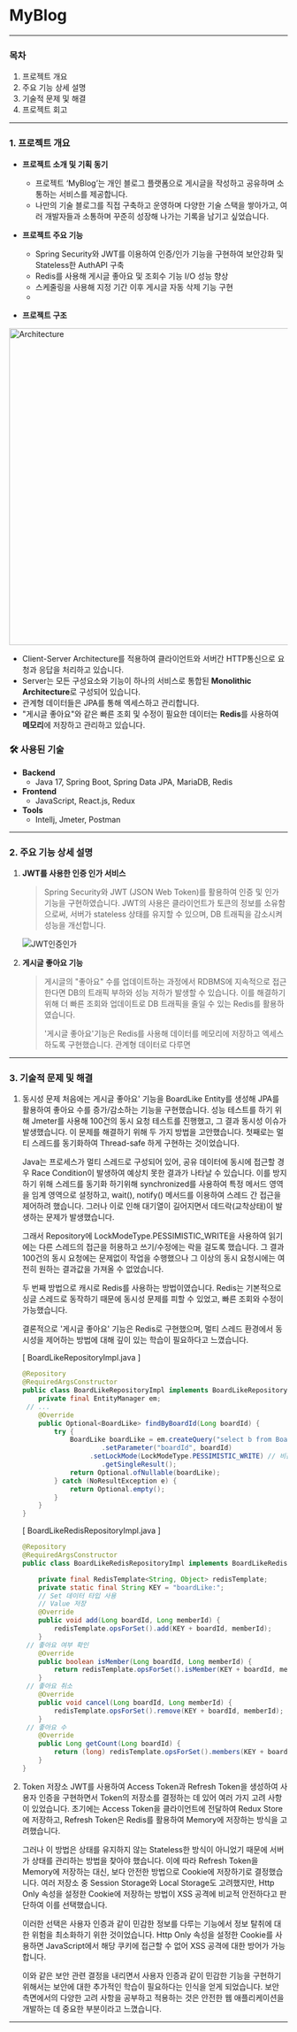 # MyBlog

---

### 목차

1. 프로젝트 개요
2. 주요 기능 상세 설명
3. 기술적 문제 및 해결
4. 프로젝트 회고

---

### 1. 프로젝트 개요

- **프로젝트 소개 및 기획 동기**
  - 프로젝트 ‘MyBlog’는 개인 블로그 플랫폼으로 게시글을 작성하고 공유하며 소통하는 서비스를 제공합니다. 
  - 나만의 기술 블로그를 직접 구축하고 운영하며 다양한 기술 스택을 쌓아가고, 여러 개발자들과 소통하며 꾸준히 성장해 나가는 기록을 남기고 싶었습니다.
- **프로젝트 주요 기능**
  - Spring Security와 JWT를 이용하여 인증/인가 기능을 구현하여 보안강화 및 Stateless한 AuthAPI 구축
  - Redis를 사용해 게시글 좋아요 및 조회수 기능 I/O 성능 향상
  - 스케줄링을 사용해 지정 기간 이후 게시글 자동 삭제 기능 구현
  - 



- **프로젝트 구조**

<img width="573" alt="Architecture" src="https://github.com/gusm96/myblog-boot/assets/77833389/498b2261-bab6-41c7-95c4-216a7f64b096">

- Client-Server Architecture를 적용하여 클라이언트와 서버간 HTTP통신으로 요청과 응답을 처리하고 있습니다.
- Server는 모든 구성요소와 기능이 하나의 서비스로 통합된 **Monolithic Architecture**로 구성되어 있습니다.
- 관계형 데이터들은 JPA를 통해 엑세스하고 관리합니다.
- "게시글 좋아요"와 같은 빠른 조회 및 수정이 필요한 데이터는 **Redis**를 사용하여 **메모리**에 저장하고 관리하고 있습니다.

### 🛠️ 사용된 기술

- **Backend**
  - Java 17, Spring Boot, Spring Data JPA, MariaDB, Redis
- **Frontend**
  - JavaScript, React.js, Redux
- **Tools**
  - Intellj, Jmeter, Postman

---

### 2. 주요 기능 상세 설명

1. **JWT를 사용한 인증 인가 서비스**

   > Spring Security와 JWT (JSON Web Token)를 활용하여 인증 및 인가 기능을 구현하였습니다. JWT의 사용은 클라이언트가 토큰의 정보를 소유함으로써, 서버가 stateless 상태를 유지할 수 있으며, DB 트래픽을 감소시켜 성능을 개선합니다.

   <a align="center">![JWT인증인가](https://github.com/gusm96/myblog-boot/assets/77833389/6e2f27cb-2376-4809-9a43-7a445f65f3f2)</a>

   

2. **게시글 좋아요 기능**

   > 게시글의 "좋아요" 수를 업데이트하는 과정에서 RDBMS에 지속적으로 접근한다면 DB의 트래픽 부하와 성능 저하가 발생할 수 있습니다. 이를 해결하기 위해 더 빠른 조회와 업데이트로 DB 트래픽을 줄일 수 있는 Redis를 활용하였습니다.
   >
   > '게시글 좋아요'기능은 Redis를 사용해 데이터를 메모리에 저장하고 엑세스 하도록 구현했습니다. 관계형 데이터로 다루면 

   

-----

### 3.  기술적 문제 및 해결

1. 동시성 문제
   처음에는 게시글 좋아요' 기능을 BoardLike Entity를 생성해 JPA를 활용하여 좋아요 수를 증가/감소하는 기능을 구현했습니다. 성능 테스트를 하기 위해 Jmeter를 사용해 100건의 동시 요청 테스트를 진행했고, 그 결과 동시성 이슈가 발생했습니다. 이 문제를 해결하기 위해 두 가지 방법을 고안했습니다. 첫째로는 멀티 스레드를 동기화하여 Thread-safe 하게 구현하는 것이었습니다.

   Java는 프로세스가 멀티 스레드로 구성되어 있어, 공유 데이터에 동시에 접근할 경우 Race Condition이 발생하여 예상치 못한 결과가 나타날 수 있습니다. 이를 방지하기 위해 스레드를 동기화 하기위해 synchronized를 사용하여 특정 메서드 영역을 임계 영역으로 설정하고, wait(), notify() 메서드를 이용하여 스레드 간 접근을 제어하려 했습니다. 그러나 이로 인해 대기열이 길어지면서 데드락(교착상태)이 발생하는 문제가 발생했습니다.

   그래서 Repository에 LockModeType.PESSIMISTIC_WRITE을 사용하여 읽기에는 다른 스레드의 접근을 허용하고 쓰기/수정에는 락을 걸도록 했습니다. 그 결과 100건의 동시 요청에는 문제없이 작업을 수행했으나 그 이상의 동시 요청시에는 여전히 원하는 결과값을 가져올 수 없었습니다. 

   두 번째 방법으로 캐시로 Redis를 사용하는 방법이였습니다. Redis는 기본적으로 싱글 스레드로 동작하기 때문에 동시성 문제를 피할 수 있었고, 빠른 조회와 수정이 가능했습니다. 

   결론적으로 '게시글 좋아요' 기능은 Redis로 구현했으며, 멀티 스레드 환경에서 동시성을 제어하는 방법에 대해 깊이 있는 학습이 필요하다고 느꼈습니다. 

   [ BoardLikeRepositoryImpl.java ]

   ```java
   @Repository
   @RequiredArgsConstructor
   public class BoardLikeRepositoryImpl implements BoardLikeRepository {
       private final EntityManager em;
   	// ...
       @Override
       public Optional<BoardLike> findByBoardId(Long boardId) {
           try {
               BoardLike boardLike = em.createQuery("select b from BoardLike b where b.board.id =: boardId", BoardLike.class)
                       .setParameter("boardId", boardId)
                   	.setLockMode(LockModeType.PESSIMISTIC_WRITE) // 비관적 락 적용 읽기는 허용, 쓰기 및 수정 락
                       .getSingleResult();
               return Optional.ofNullable(boardLike);
           } catch (NoResultException e) {
               return Optional.empty();
           }
       }
   }
   ```

   [ BoardLikeRedisRepositoryImpl.java ]

   ```java
   @Repository
   @RequiredArgsConstructor
   public class BoardLikeRedisRepositoryImpl implements BoardLikeRedisRepository {
   
       private final RedisTemplate<String, Object> redisTemplate;
       private static final String KEY = "boardLike:";
       // Set 데이터 타입 사용
       // Value 저장
       @Override
       public void add(Long boardId, Long memberId) {
           redisTemplate.opsForSet().add(KEY + boardId, memberId);
       }
   	// 좋아요 여부 확인
       @Override
       public boolean isMember(Long boardId, Long memberId) {
           return redisTemplate.opsForSet().isMember(KEY + boardId, memberId);
       }
   	// 좋아요 취소
       @Override
       public void cancel(Long boardId, Long memberId) {
           redisTemplate.opsForSet().remove(KEY + boardId, memberId);
       }
   	// 좋아요 수
       @Override
       public Long getCount(Long boardId) {
           return (long) redisTemplate.opsForSet().members(KEY + boardId).size();
       }
   }
   ```

2. Token 저장소
   JWT를 사용하여 Access Token과 Refresh Token을 생성하여 사용자 인증을 구현하면서 Token의 저장소를 결정하는 데 있어 여러 가지 고려 사항이 있었습니다. 초기에는 Access Token을 클라이언트에 전달하여 Redux Store에 저장하고, Refresh Token은 Redis를 활용하여 Memory에 저장하는 방식을 고려했습니다.

   그러나 이 방법은 상태를 유지하지 않는 Stateless한 방식이 아니었기 때문에 서버가 상태를 관리하는 방법을 찾아야 했습니다. 이에 따라 Refresh Token을 Memory에 저장하는 대신, 보다 안전한 방법으로 Cookie에 저장하기로 결정했습니다. 여러 저장소 중 Session Storage와 Local Storage도 고려했지만, Http Only 속성을 설정한 Cookie에 저장하는 방법이 XSS 공격에 비교적 안전하다고 판단하여 이를 선택했습니다.

   이러한 선택은 사용자 인증과 같이 민감한 정보를 다루는 기능에서 정보 탈취에 대한 위험을 최소화하기 위한 것이었습니다. Http Only 속성을 설정한 Cookie를 사용하면 JavaScript에서 해당 쿠키에 접근할 수 없어 XSS 공격에 대한 방어가 가능합니다.

   이와 같은 보안 관련 결정을 내리면서 사용자 인증과 같이 민감한 기능을 구현하기 위해서는 보안에 대한 추가적인 학습이 필요하다는 인식을 얻게 되었습니다. 보안 측면에서의 다양한 고려 사항을 공부하고 적용하는 것은 안전한 웹 애플리케이션을 개발하는 데 중요한 부분이라고 느꼈습니다.

-----

